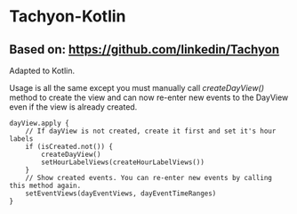 # Tachyon-Kotlin

## Based on: https://github.com/linkedin/Tachyon

Adapted to Kotlin.

Usage is all the same except you must manually call _createDayView()_ method to create the view and can now re-enter new events to the DayView even if the view is already created.

```
dayView.apply {
    // If dayView is not created, create it first and set it's hour labels
    if (isCreated.not()) {
        createDayView()
        setHourLabelViews(createHourLabelViews())
    }
    // Show created events. You can re-enter new events by calling this method again.
    setEventViews(dayEventViews, dayEventTimeRanges)
}
```
